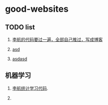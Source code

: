 # good-websites

## TODO list

1. [李航的代码要过一遍，全部自己推过，写成博客](#user-content-lihang)

2. [asd](#todo-list)
3. [asdasd](#机器学习)
## 机器学习

1. [李航统计学习代码](https://github.com/fengdu78/lihang-code)<span id="lihang">.</span>

2. 
